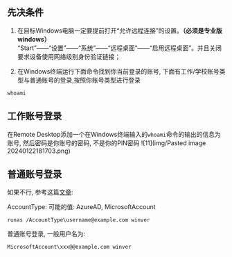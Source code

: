 ## 先决条件

1. 在目标Windows电脑一定要提前打开“允许远程连接”的设置。**（必须是专业版windows）**  
   “Start”——“设置”——“系统”——“远程桌面”——“启用远程桌面”。并且关闭要求设备使用网络级别身份验证链接；

2. 在Windows终端运行下面命令找到你当前登录的账号, 下面有工作/学校账号类型与普通账号的登录,按照你账号类型进行登录

```shell
whoami
```

## 工作账号登录

在Remote Desktop添加一个在Windows终端输入的`whoami`命令的输出的信息为账号, 然后密码是你账号的密码, 不是你的PIN密码
![11](img/Pasted image 20240122181703.png)

## 普通账号登录

如果不行,
参考这篇[文章](https://answers.microsoft.com/en-us/windowserver/forum/all/remote-desktop-not-working-with-microsoft-account/71f0c323-688a-4c97-8740-e80eb31ae11d):

AccountType: 可能的值: AzureAD, MicrosoftAccount

```shell
runas /AccountType\username@example.com winver
```

普通账号登录, 一般用户名为:

```
MicrosoftAccount\xxx@@example.com winver
```
